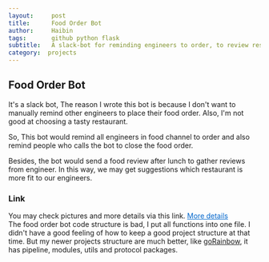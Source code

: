 ```yaml
---
layout:     post
title:      Food Order Bot
author:     Haibin
tags:		github python flask
subtitle:  	A slack-bot for reminding engineers to order, to review restaurants
category:  projects
---
```


## Food Order Bot

It's a slack bot, The reason I wrote this bot is because I don't want to manually remind other engineers to place their food order. Also, I'm not good at choosing a tasty restaurant.  

So, This bot would remind all engineers in food channel to order and also remind people who calls the bot to close the food order.   

Besides, the bot would send a food review after lunch to gather reviews from engineer. In this way, we may get suggestions which restaurant is more fit to our engineers.  

### Link
You may check pictures and more details via this link.
<a href="https://github.com/HarbinZhang/food-order-bot" style="color: rgb(0,102,204)">More details</a>
<br>
The food order bot code structure is bad, I put all functions into one file. I didn't have a good feeling of how to keep a good project structure at that time. But my newer projects structure are much better, like [goRainbow](https://github.com/HarbinZhang/goRainbow), it has pipeline, modules, utils and protocol packages.
